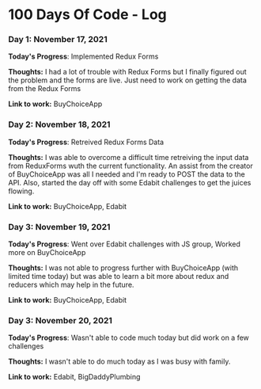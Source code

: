# 100 Days Of Code - Log

### Day 1: November 17, 2021

**Today's Progress**: Implemented Redux Forms

**Thoughts:** I had a lot of trouble with Redux Forms but I finally figured out the problem and the forms are live. Just need to work on getting the data from the Redux Forms

**Link to work:** BuyChoiceApp

### Day 2: November 18, 2021

**Today's Progress**: Retreived Redux Forms Data

**Thoughts:** I was able to overcome a difficult time retreiving the input data from ReduxForms wuth the current functionality. An assist from the creator of BuyChoiceApp was all I needed and I'm ready to POST the data to the API. Also, started the day off with some Edabit challenges to get the juices flowing.

**Link to work:** BuyChoiceApp, Edabit

### Day 3: November 19, 2021

**Today's Progress**: Went over Edabit challenges with JS group, Worked more on BuyChoiceApp

**Thoughts:** I was not able to progress further with BuyChoiceApp (with limited time today) but was able to learn a bit more about redux and reducers which may help in the future.

**Link to work:** BuyChoiceApp, Edabit

### Day 3: November 20, 2021

**Today's Progress**: Wasn't able to code much today but did work on a few challenges

**Thoughts:** I wasn't able to do much today as I was busy with family.

**Link to work:** Edabit, BigDaddyPlumbing
